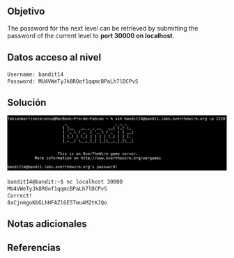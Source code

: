 ## Objetivo
The password for the next level can be retrieved by submitting the password of the current level to **port 30000 on localhost**.
## Datos  acceso al nivel
```
Username: bandit14
Password: MU4VWeTyJk8ROof1qqmcBPaLh7lDCPvS
```
## Solución
![RetoBandit14](/imagenes/bandit14(1).png)

```
bandit14@bandit:~$ nc localhost 30000
MU4VWeTyJk8ROof1qqmcBPaLh7lDCPvS
Correct!
8xCjnmgoKbGLhHFAZlGE5Tmu4M2tKJQo
```
## Notas adicionales
## Referencias
